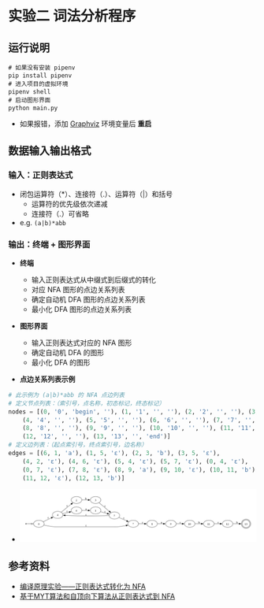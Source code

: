 # 实验二 词法分析程序

## 运行说明

```shell
# 如果没有安装 pipenv
pip install pipenv
# 进入项目的虚拟环境
pipenv shell
# 启动图形界面
python main.py
```
- 如果报错，添加 [Graphviz](https://graphviz.org/download/) 环境变量后 **重启**

## 数据输入输出格式

### 输入：正则表达式
- 闭包运算符（*）、连接符（.）、运算符（|）和括号
  - 运算符的优先级依次递减
  - 连接符（.）可省略 
- e.g. `(a|b)*abb`   

### 输出：终端 + 图形界面

- **终端**
  - 输入正则表达式从中缀式到后缀式的转化
  - 对应 NFA 图形的点边关系列表
  - 确定自动机 DFA 图形的点边关系列表
  - 最小化 DFA 图形的点边关系列表
- **图形界面**
  - 输入正则表达式对应的 NFA 图形
  - 确定自动机 DFA 的图形
  - 最小化 DFA 的图形

- **点边关系列表示例**

```python
# 此示例为 (a|b)*abb 的 NFA 点边列表
# 定义节点列表：（索引号，点名称，初态标记，终态标记）
nodes = [(0, '0', 'begin', ''), (1, '1', '', ''), (2, '2', '', ''), (3, '3', '', ''),
    (4, '4', '', ''), (5, '5', '', ''), (6, '6', '', ''), (7, '7', '', ''),
    (8, '8', '', ''), (9, '9', '', ''), (10, '10', '', ''), (11, '11', '', ''), 
    (12, '12', '', ''), (13, '13', '', 'end')]
# 定义边列表：（起点索引号，终点索引号，边名称）
edges = [(6, 1, 'a'), (1, 5, 'ε'), (2, 3, 'b'), (3, 5, 'ε'), 
    (4, 2, 'ε'), (4, 6, 'ε'), (5, 4, 'ε'), (5, 7, 'ε'), (0, 4, 'ε'), 
    (0, 7, 'ε'), (7, 8, 'ε'), (8, 9, 'a'), (9, 10, 'ε'), (10, 11, 'b'), 
    (11, 12, 'ε'), (12, 13, 'b')]
```
- ![](sample.png)
## 参考资料

- [编译原理实验——正则表达式转化为 NFA](https://blog.csdn.net/weixin_45925418/article/details/118057014)
- [基于MYT算法和自顶向下算法从正则表达式到 NFA](https://blog.csdn.net/qq_30225253/article/details/105261456)